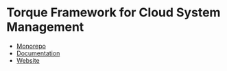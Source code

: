# Torque Framework for Cloud System Management

- [Monorepo](https://github.com/torquetech/torque-packages)
- [Documentation](https://docs.torque.cloud)
- [Website](https://torque.cloud)
